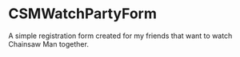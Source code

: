 # CSMWatchPartyForm
A simple registration form created for my friends that want to watch Chainsaw Man together.
